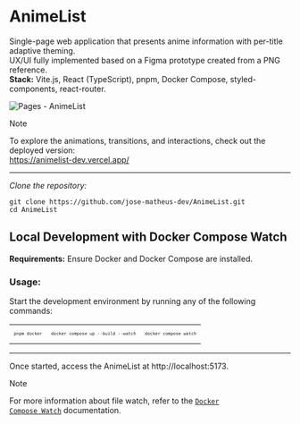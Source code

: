 # AnimeList

Single-page web application that presents anime information with per-title adaptive theming.  
UX/UI fully implemented based on a Figma prototype created from a PNG reference.  
**Stack:** Vite.js, React (TypeScript), pnpm, Docker Compose, styled-components, react-router.

![Pages - AnimeList](https://github.com/user-attachments/assets/d9565e48-b7c6-4c29-8dde-b9aa27dfde87)

> [!Note]  
> To explore the animations, transitions, and interactions, check out the deployed version:  
> https://animelist-dev.vercel.app/

---
_Clone the repository:_
```
git clone https://github.com/jose-matheus-dev/AnimeList.git
cd AnimeList
```
## Local Development with Docker Compose Watch
**Requirements:** Ensure Docker and Docker Compose are installed.

### Usage:
Start the development environment by running any of the following commands:

<table align="center">
    <tr>
        <td>
          <sub><sub>
            <pre><code><kbd>pnpm docker</kbd></code></pre>
          </sub></sub>
        </td>
      <td>
        <sub><sub>
          <pre><code><kbd>docker compose up --build --watch</kbd></code></pre>
        </sub></sub>
      </td>
      <td>
        <sub><sub>
          <pre><code><kbd>docker compose watch</kbd></code></pre>
        </sub></sub>
      </td>
    </tr>
</table>

---
Once started, access the AnimeList at http://localhost:5173.

> [!NOTE]
> For more information about file watch, refer to the <code>[Docker Compose Watch](https://docs.docker.com/compose/how-tos/file-watch/)</code> documentation.

